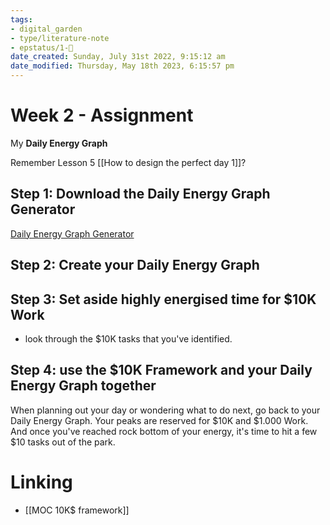 ```yaml
---
tags: 
- digital_garden
- type/literature-note
- epstatus/1-🌱
date_created: Sunday, July 31st 2022, 9:15:12 am
date_modified: Thursday, May 18th 2023, 6:15:57 pm
---
```

# Week 2 - Assignment

My **Daily Energy Graph**

Remember Lesson 5 [[How to design the perfect day 1]]?

## Step 1: Download the Daily Energy Graph Generator
[Daily Energy Graph Generator](https://drive.google.com/file/d/16jfKG9knotlIQcgQe6vRH8EDY8-LjKG-/view)

## Step 2: Create your Daily Energy Graph

## Step 3: Set aside highly energised time for $10K Work
+ look through the $10K tasks that you've identified.

## Step 4: use the $10K Framework and your Daily Energy Graph together
When planning out your day or wondering what to do next, go back to your Daily Energy Graph. Your peaks are reserved for $10K and $1.000 Work. And once you've reached rock bottom of your energy, it's time to hit a few $10 tasks out of the park.

# Linking
+ [[MOC 10K$ framework]]